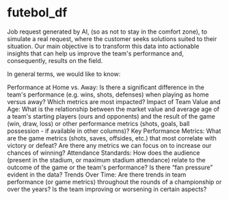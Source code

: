 # futebol_df
Job request generated by AI, (so as not to stay in the comfort zone), to simulate a real request, where the customer seeks solutions suited to their situation.
Our main objective is to transform this data into actionable insights that can help us improve the team's performance and, consequently, results on the field.

In general terms, we would like to know:

Performance at Home vs. Away: Is there a significant difference in the team's performance (e.g. wins, shots, defenses) when playing as home versus away? Which metrics are most impacted?
Impact of Team Value and Age: What is the relationship between the market value and average age of a team's starting players (ours and opponents) and the result of the game (win, draw, loss) or other performance metrics (shots, goals, ball possession - if available in other columns)?
Key Performance Metrics: What are the game metrics (shots, saves, offsides, etc.) that most correlate with victory or defeat? Are there any metrics we can focus on to increase our chances of winning?
Attendance Standards: How does the audience (present in the stadium, or maximum stadium attendance) relate to the outcome of the game or the team's performance? Is there “fan pressure” evident in the data?
Trends Over Time: Are there trends in team performance (or game metrics) throughout the rounds of a championship or over the years? Is the team improving or worsening in certain aspects?
